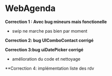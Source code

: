 # WebAgenda

**Correction 1 : Avec bug mineurs mais fonctionelle**
 - swip ne marche pas bien par moment

**Correction 2: bug UIComboContact corrigé**

**Correction 3:bug uiDatePicker corrigé**
- amélioration du code et nettoyage

**Correction 4: implémentation liste des rdv

